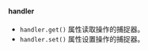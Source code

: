 <!--
 * @Author: hy
 * @Date: 2022-05-10 22:00:48
 * @LastEditors: hy
 * @Description:
 * @LastEditTime: 2022-05-10 22:56:54
 * @FilePath: /vue3-mini/notes/Proxy/handler/README.md
 * Copyright 2022 hy, All Rights Reserved.
 * 仅供学习使用~
-->

#### handler

- `handler.get()`
  属性读取操作的捕捉器。
- `handler.set()`
  属性设置操作的捕捉器。
